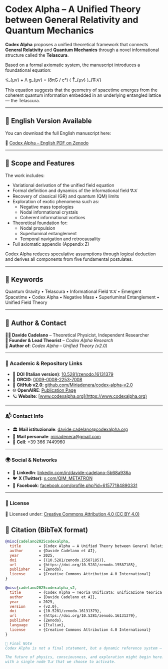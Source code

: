 # Codex Alpha – A Unified Theory between General Relativity and Quantum Mechanics

**Codex Alpha** proposes a unified theoretical framework that connects **General Relativity** and **Quantum Mechanics** through a novel informational structure called the **Telascura**.

Based on a formal axiomatic system, the manuscript introduces a foundational equation:

𝒢_{μν} + Λ g_{μν} = (8πG / c⁴) ⟨ T̂_{μν} ⟩_{∇𝒦}

This equation suggests that the geometry of spacetime emerges from the coherent quantum information embedded in an underlying entangled lattice — the Telascura.

---

## 📘 English Version Available

You can download the full English manuscript here:

🔗 [Codex Alpha – English PDF on Zenodo]((https://doi.org/10.5281/zenodo.15587185))  


---

## 🔬 Scope and Features

The work includes:

- Variational derivation of the unified field equation  
- Formal definition and dynamics of the informational field ∇𝒦  
- Recovery of classical (GR) and quantum (QM) limits  
- Exploration of exotic phenomena such as:
  - Negative mass topologies  
  - Nodal informational crystals  
  - Coherent informational vortices  
- Theoretical foundation for:
  - Nodal propulsion  
  - Superluminal entanglement  
  - Temporal navigation and retrocausality  
- Full axiomatic appendix (Appendix Z)

Codex Alpha reduces speculative assumptions through logical deduction and derives all components from five fundamental postulates.

---

## 🧠 Keywords

Quantum Gravity • Telascura • Informational Field ∇𝒦 • Emergent Spacetime • Codex Alpha • Negative Mass • Superluminal Entanglement • Unified Field Theory

---

## 👤 Author & Contact

**👨‍🔬 Davide Cadelano** – Theoretical Physicist, Independent Researcher  
**🚀 Founder & Lead Theorist** – *Codex Alpha Research*  
**📘 Author of**: *Codex Alpha – Unified Theory (v2.0)*  

---

### 🔗 Academic & Repository Links

- 📄 **DOI (Italian version)**: [10.5281/zenodo.16131379](https://doi.org/10.5281/zenodo.16131379)  
- 🧬 **ORCID**: [0009-0008-2253-7008](https://orcid.org/0009-0008-2253-7008)  
- 🧠 **GitHub v2.0**: [github.com/Miriadenera/codex-alpha-v2.0](https://github.com/Miriadenera/codex-alpha-v2.0)  
- 🌐 **OpenAIRE**: [Publication Page](https://explore.openaire.eu/search/publication?pid=10.5281%2Fzenodo.16131379)  
- 🪐 **Website**: [www.codexalpha.org](https://www.codexalpha.org)

---

### 📬 Contact Info

- 🏛️ **Mail istituzionale**: [davide.cadelano@codexalpha.org](mailto:davide.cadelano@codexalpha.org)  
- 📧 **Mail personale**: [miriadenera@gmail.com](mailto:miriadenera@gmail.com)  
- 📱 **Cell**: +39 366 7449960

---

### 🌍 Social & Networks

- 🔗 **LinkedIn**: [linkedin.com/in/davide-cadelano-5b68a936a](https://www.linkedin.com/in/davide-cadelano-5b68a936a)  
- 🐦 **X (Twitter)**: [x.com/QIM_METATRON](https://x.com/QIM_METATRON)  
- 📘 **Facebook**: [facebook.com/profile.php?id=61577184890331](https://www.facebook.com/profile.php?id=61577184890331)

---

### 🪪 License

📄 Licensed under: [Creative Commons Attribution 4.0 (CC BY 4.0)](https://creativecommons.org/licenses/by/4.0/)


## 📎 Citation (BibTeX format)

```bibtex
@misc{cadelano2025codexalpha,
  title        = {Codex Alpha – A Unified Theory between General Relativity and Quantum Mechanics},
  author       = {Davide Cadelano et AI},
  year         = 2025,
  doi          = {(10.5281/zenodo.15587185)},
  url          = {https://doi.org/10.5281/zenodo.15587185},
  publisher    = {Zenodo},
  license      = {Creative Commons Attribution 4.0 International}
}

@misc{cadelano2025codexalpha_v2,
  title        = {Codex Alpha – Teoria Unificata: unificazione teorica tra relatività generale e meccanica quantistica},
  author       = {Davide Cadelano et AI},
  year         = 2025,
  version      = {v2.0},
  doi          = {10.5281/zenodo.16131379},
  url          = {https://doi.org/10.5281/zenodo.16131379},
  publisher    = {Zenodo},
  language     = {Italian},
  license      = {Creative Commons Attribution 4.0 International}
}

🚀 Final Note
Codex Alpha is not a final statement, but a dynamic reference system — one that invites experimental validation, interdisciplinary contributions, and above all, disciplined imagination.

The future of physics, consciousness, and exploration might begin here:
with a single node ∇𝒦 that we choose to activate.
